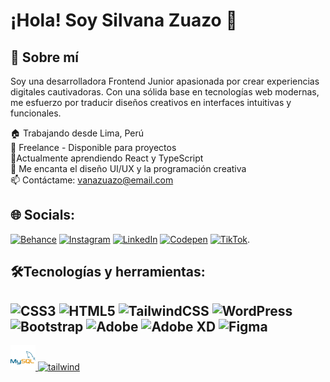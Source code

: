 # ¡Hola! Soy Silvana Zuazo 👋

## 🚀 Sobre mí
Soy una desarrolladora Frontend Junior apasionada por crear experiencias digitales cautivadoras. Con una sólida base en tecnologías web modernas, me esfuerzo por traducir diseños creativos en interfaces intuitivas y funcionales.

🏠 Trabajando desde Lima, Perú <br>
💼 Freelance - Disponible para proyectos <br>
🌱Actualmente aprendiendo React y TypeScript <br>
💜 Me encanta el diseño UI/UX y la programación creativa <br>
📫 Contáctame: vanazuazo@email.com <br>

## 🌐 Socials:
[![Behance](https://img.shields.io/badge/Behance-1769ff?logo=behance&logoColor=white)](https://www.behance.net/silvanaguardia1) [![Instagram](https://img.shields.io/badge/Instagram-%23E4405F.svg?logo=Instagram&logoColor=white)](https://www.instagram.com/vana.code/?next=%2F) [![LinkedIn](https://img.shields.io/badge/LinkedIn-%230077B5.svg?logo=linkedin&logoColor=white)](https://www.linkedin.com/in/silvana-zuazo-350569253/) [![Codepen](https://img.shields.io/badge/Codepen-000000?style=for-the-badge&logo=codepen&logoColor=white)](https://codepen.io/silvanazuazo) [![TikTok](https://img.shields.io/badge/TikTok-000000?style=for-the-badge&logo=tiktok&logoColor=white)](https://tiktok.com/@vana.code).

## 🛠️Tecnologías y herramientas:
![CSS3](https://img.shields.io/badge/css3-%231572B6.svg?style=for-the-badge&logo=css3&logoColor=white) ![HTML5](https://img.shields.io/badge/html5-%23E34F26.svg?style=for-the-badge&logo=html5&logoColor=white) ![TailwindCSS](https://img.shields.io/badge/tailwindcss-%2338B2AC.svg?style=for-the-badge&logo=tailwind-css&logoColor=white) ![WordPress](https://img.shields.io/badge/WordPress-%23117AC9.svg?style=for-the-badge&logo=WordPress&logoColor=white) ![Bootstrap](https://img.shields.io/badge/bootstrap-%238511FA.svg?style=for-the-badge&logo=bootstrap&logoColor=white) ![Adobe](https://img.shields.io/badge/adobe-%23FF0000.svg?style=for-the-badge&logo=adobe&logoColor=white) ![Adobe XD](https://img.shields.io/badge/Adobe%20XD-470137?style=for-the-badge&logo=Adobe%20XD&logoColor=#FF61F6) ![Figma](https://img.shields.io/badge/figma-%23F24E1E.svg?style=for-the-badge&logo=figma&logoColor=white)
---
 <a href="https://www.mysql.com/" target="_blank" rel="noreferrer"> <img src="https://raw.githubusercontent.com/devicons/devicon/master/icons/mysql/mysql-original-wordmark.svg" alt="mysql" width="40" height="40"/> </a> <a href="https://tailwindcss.com/" target="_blank" rel="noreferrer"> <img src="https://www.vectorlogo.zone/logos/tailwindcss/tailwindcss-icon.svg" alt="tailwind" width="40" height="40"/> </a> </p>
